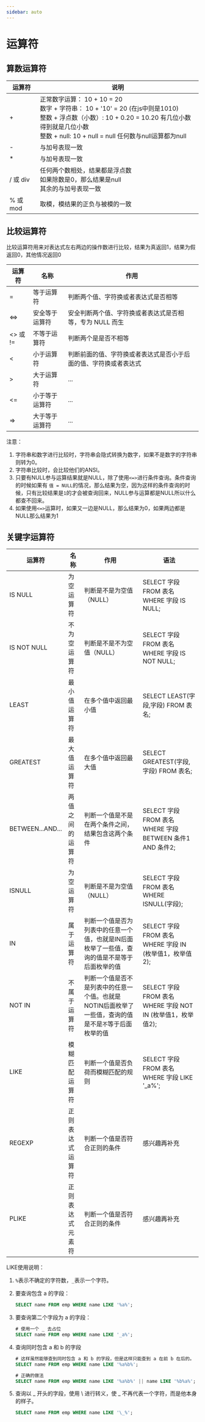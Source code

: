 ```yaml
---
sidebar: auto
---
```


# 运算符

## 算数运算符

| 运算符   | 说明                                                         |
| -------- | ------------------------------------------------------------ |
| +        | 正常数字运算： 10 + 10 = 20<br />数字 + 字符串： 10 + '10' = 20        (在js中则是1010)<br />整数 + 浮点数（小数）:  10 + 0.20 = 10.20   有几位小数得到就是几位小数<br />整数 + null:   10 + null  = null     任何数与null运算都为null |
| -        | 与加号表现一致                                               |
| *        | 与加号表现一致                                               |
| / 或 div | 任何两个数相处，结果都是浮点数<br />如果除数是0，那么结果是null<br />其余的与加号表现一致 |
| % 或 mod | 取模，模结果的正负与被模的一致                               |

## 比较运算符

比较运算符用来对表达式左右两边的操作数进行比较，结果为真返回1，结果为假返回0，其他情况返回0

| 运算符    | 名称           | 作用                                                         |
| --------- | -------------- | ------------------------------------------------------------ |
| =         | 等于运算符     | 判断两个值、字符换或者表达式是否相等                         |
| <=>       | 安全等于运算符 | 安全判断两个值、字符换或者表达式是否相等，专为 NULL 而生     |
| <>  或 != | 不等于运算符   | 判断两个是是否不相等                                         |
| <         | 小于运算符     | 判断前面的值、字符换或者表达式是否小于后面的值、字符换或者表达式 |
| >         | 大于运算符     | ...                                                          |
| <=        | 小于等于运算符 | ...                                                          |
| =>        | 大于等于运算符 | ...                                                          |

注意：

1. 字符串和数字进行比较时，字符串会隐式转换为数字，如果不是数字的字符串则转为0。
2. 字符串比较时，会比较他们的ANSI。
3. 只要有NULL参与运算结果就是NULL，除了使用`<=>`进行条件查询。条件查询的时候如果有 `值 = NULL`的情况，那么结果为空，因为这样的条件查询的时候，只有比较结果是`1`的才会被查询回来，NULL参与运算都是NULL所以什么都查不回来。
4. 如果使用`<=>`运算时，如果又一边是NULL，那么结果为0，如果两边都是NULL那么结果为1

## 关键字运算符

| 运算符           | 名称             | 作用                                                         | 语法                                                       |
| ---------------- | ---------------- | ------------------------------------------------------------ | ---------------------------------------------------------- |
| IS NULL          | 为空运算符       | 判断是不是为空值（NULL）                                     | SELECT 字段 FROM 表名 WHERE 字段 IS NULL;                  |
| IS NOT NULL      | 不为空运算符     | 判断是不是不为空值（NULL）                                   | SELECT 字段 FROM 表名 WHERE 字段 IS NOT NULL;              |
| LEAST            | 最小值运算符     | 在多个值中返回最小值                                         | SELECT LEAST(字段,字段) FROM 表名;                         |
| GREATEST         | 最大值运算符     | 在多个值中返回最大值                                         | SELECT GREATEST(字段,字段) FROM 表名;                      |
| BETWEEN...AND... | 两值之间的运算符 | 判断一个值是不是在两个条件之间，结果包含这两个条件           | SELECT 字段 FROM 表名WHERE 字段 BETWEEN 条件1 AND 条件2;   |
| ISNULL           | 为空运算符       | 判断是不是为空值（NULL）                                     | SELECT 字段 FROM 表名 WHERE ISNULL(字段);                  |
| IN               | 属于运算符       | 判断一个值是否为列表中的任意一个值，也就是IN后面枚举了一些值，查询的值是不是等于后面枚举的值 | SELECT 字段 FROM 表名WHERE 字段 IN (枚举值1，枚举值2);     |
| NOT IN           | 不属于运算符     | 判断一个值是否不是列表中的任意一个值。也就是NOTIN后面枚举了一些值，查询的值是不是`不`等于后面枚举的值 | SELECT 字段 FROM 表名WHERE 字段 NOT IN (枚举值1，枚举值2); |
| LIKE             | 模糊匹配运算符   | 判断一个值是否负荷而模糊匹配的规则                           | SELECT 字段 FROM 表名WHERE 字段 LIKE '_a%';                |
| REGEXP           | 正则表达式运算符 | 判断一个值是否符合正则的条件                                 | 感兴趣再补充                                               |
| PLIKE            | 正则表达式元素符 | 判断一个值是否符合正则的条件                                 | 感兴趣再补充                                               |

LIKE使用说明：

1. `%`表示不确定的字符数，`_`表示一个字符。

2. 要查询包含 a 的字段：

   ```sql
   SELECT name FROM emp WHERE name LIKE '%a%';
   ```

3. 要查询第二个字段为 a 的字段：

   ```sql
   # 使用一个 _ 去占位
   SELECT name FROM emp WHERE name LIKE '_a%';
   ```

4. 查询同时包含 a 和 b 的字段

   ```sql
   # 这样虽然能够查到同时包含 a 和 b 的字段，但是这样只能查到 a 在前 b 在后的。
   SELECT name FROM emp WHERE name LIKE '%a%b%';
   
   # 正确的做法
   SELECT name FROM emp WHERE name LIKE '%a%b%' || name LIKE '%b%a%';
   ```

5. 查询以 _ 开头的字段，使用 \ 进行转义，使 _ 不再代表一个字符，而是他本身的样子。

   ```sql
   SELECT name FROM emp WHERE name LIKE '\_%';
   ```

   

